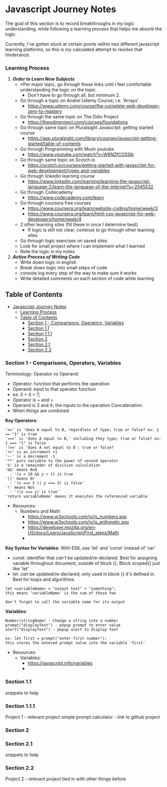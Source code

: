 
# Javascript Journey Notes
The goal of this section is to record breakthroughs in my logic understanding, while following a learning process that helps me absorb the logic. 

Currently, I've gotten stuck at certain points within two different javascript learning platforms, so this is my calculated attempt to resolve that hinderance. 

### Learning Process
1. ***Order to Learn New Subjects***
   - *Per major topic, go through these links until I feel comfortable understanding the logic on the topic. 
     - Don't have to go through all, but minimum 2.
   - Go through a topic on Andrei Udemy Course; i.e. 'Arrays'
     - https://www.udemy.com/course/the-complete-web-developer-zero-to-mastery
   - Go through the same topic on The Odin Project
     - https://theodinproject.com/courses/foundations
   - Go through same topic on Pluralsight Javascript: getting started course
     - https://app.pluralsight.com/library/courses/javascript-getting-started/table-of-contents
   - Go through Programming with Mosh youtube
     - https://www.youtube.com/watch?v=W6NZfCO5SIk
   - Go through same topic on Scotch.io
     - https://scotch.io/courses/getting-started-with-javascript-for-web-development/types-and-variables
   - Go through linkedin learning course
     - https://www.linkedin.com/learning/learning-the-javascript-language-2/learn-the-language-of-the-internet?u=2045532
   - Go through Codecademy
     - https://www.codecademy.com/learn
   - Go through coursera free courses
     - https://www.coursera.org/learn/website-coding/home/week/3
     - https://www.coursera.org/learn/html-css-javascript-for-web-developers/home/week/4
   - 2 other learning sites (fill these in once I determine best)
       - If logic is still not clear, continue to go through other learning sites
   - Go through logic exercises on saved sites
   - Look for small project where I can implement what I learned
   - Note the logic in my notes
2. ***Active Process of Writing Code***
   - Write down logic in english
   - Break down logic into small steps of code
   - console.log every step of the way to make sure it works
   - Write detailed comments on each section of code while learning



## Table of Contents
- [Javascript Journey Notes](#javascript-journey-notes)
    - [Learning Process](#learning-process)
  - [Table of Contents](#table-of-contents)
    - [Section 1 - Comparisons, Operators, Variables](#section-1---comparisons-operators-variables)
    - [Section 1.1](#section-11)
    - [Section 1.1.1](#section-111)
    - [Section 2](#section-2)
    - [Section 2.1](#section-21)
    - [Section 2.2](#section-22)


### Section 1 - Comparisons, Operators, Variables
Terminology:
Operator vs Operand:
  - Operator: function that performs the operation
  - Operand: input to that operator function
  - ex: 3 + 4 = 7; 
  - Operator is + and =
  - Operand is 3 and 4; the inputs to the operation
Concatenation:
  - When things are combined

**Key Operators**:
```
'==' is 'does A equal to B, regardless of type; true or false? ex: 1 == "1" is true
'===' is 'does A equal to B,' including they type; true or false? ex: 1 === "1" is false
'!==' is 'does A not equal to B'; true or false?
'++' is an increment +1
'--' is a decrement -1
'**' puts variable to the power of second operator
'%' is a remainder of division calculation
'&&' means And
  - '(x < 10 && y > 1) is true
'||' means Or
  - '(x === 5 || y === 5) is false'
'!' means Not
  - '!(x === y) is true'
'return variableName' means it executes the referenced variable
```
  - Resources: 
    - Numbers and Math
      - https://www.w3schools.com/js/js_numbers.asp
      - https://www.w3schools.com/js/js_arithmetic.asp
      - https://developer.mozilla.org/en-US/docs/Learn/JavaScript/First_steps/Math
      - 

**Key Syntax for Variables:**
With ES6, use 'let' and 'const' instead of 'var'
  - const: identifier that *can't* be updated/re-declared. Best for assigning variable throughout document, outside of block {}. Block scoped{} just like 'let'
  - let: *can* be updated/re-declared; only used in block {} it's defined in. Best for loops and algorithms.
```
let <variableName> = "output text" + "something";
this means 'variableName' is the sum of those two

don't forget to call the variable name for its output
```

**Variables:**
```
Number(stringName) - Change a string into a number
prompt("displayText") - popup prompt to enter value
alert("displayText") - popup alert to display text

ex: let first = prompt("enter first number");
this stores the entered prompt value into the variable 'first'
```
  - Resources: 
    - Variables:
      - https://javascript.info/variables
      - 


### Section 1.1
snippets to help

### Section 1.1.1
Project 1 - relevant project
simple prompt calculator - link to github project

### Section 2

### Section 2.1
snippets to help

### Section 2.2
Project 2 - relevant project tied in with other things before